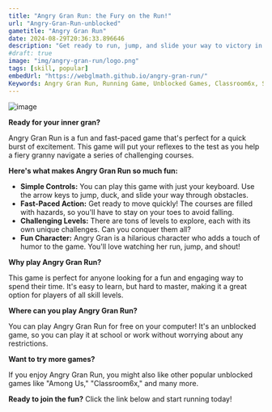 ```yaml
---
title: "Angry Gran Run: the Fury on the Run!"
url: "Angry-Gran-Run-unblocked"
gametitle: "Angry Gran Run"
date: 2024-08-29T20:36:33.896646
description: "Get ready to run, jump, and slide your way to victory in Angry Gran Run! This exciting game lets you control a grumpy gran as she dashes through obstacles and collects coins. Play it now for free on your computer!"
#draft: true
image: "img/angry-gran-run/logo.png"
tags: [skill, popular]
embedUrl: "https://webglmath.github.io/angry-gran-run/"
Keywords: Angry Gran Run, Running Game, Unblocked Games, Classroom6x, Skill, Desktop
---
```


![image](https://github.com/user-attachments/assets/fa7e6358-0845-4073-b947-eacae088cb37)

**Ready for your inner gran?** 

Angry Gran Run is a fun and fast-paced game that's perfect for a quick burst of excitement.  This game will put your reflexes to the test as you help a fiery granny navigate a series of challenging courses.  

**Here's what makes Angry Gran Run so much fun:**

* **Simple Controls:**  You can play this game with just your keyboard.  Use the arrow keys to jump, duck, and slide your way through obstacles.
* **Fast-Paced Action:**  Get ready to move quickly! The courses are filled with hazards, so you'll have to stay on your toes to avoid falling.
* **Challenging Levels:**  There are tons of levels to explore, each with its own unique challenges.  Can you conquer them all?
* **Fun Character:**  Angry Gran is a hilarious character who adds a touch of humor to the game.  You'll love watching her run, jump, and shout!

**Why play Angry Gran Run?**

This game is perfect for anyone looking for a fun and engaging way to spend their time.  It's easy to learn, but hard to master, making it a great option for players of all skill levels. 

**Where can you play Angry Gran Run?**

You can play Angry Gran Run for free on your computer!  It's an unblocked game, so you can play it at school or work without worrying about any restrictions. 

**Want to try more games?**

If you enjoy Angry Gran Run, you might also like other popular unblocked games like "Among Us," "Classroom6x," and many more. 

**Ready to join the fun?**  Click the link below and start running today!


